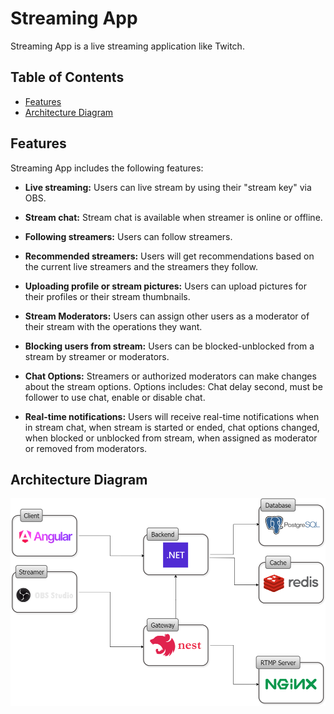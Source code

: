 <!-- @format -->

# Streaming App

Streaming App is a live streaming application like Twitch.

## Table of Contents

- [Features](#features)
- [Architecture Diagram](#architecture-diagram)

## Features

Streaming App includes the following features:

- **Live streaming:** Users can live stream by using their "stream key" via OBS.

- **Stream chat:** Stream chat is available when streamer is online or offline.

- **Following streamers:** Users can follow streamers.

- **Recommended streamers:** Users will get recommendations based on the current live streamers and the streamers they follow.

- **Uploading profile or stream pictures:** Users can upload pictures for their profiles or their stream thumbnails.

- **Stream Moderators:** Users can assign other users as a moderator of their stream with the operations they want.

- **Blocking users from stream:** Users can be blocked-unblocked from a stream by streamer or moderators.

- **Chat Options:** Streamers or authorized moderators can make changes about the stream options. Options includes: Chat delay second, must be follower to use chat, enable or disable chat.

- **Real-time notifications:** Users will receive real-time notifications when in stream chat, when stream is started or ended, chat options changed, when blocked or unblocked from stream, when assigned as moderator or removed from moderators.

## Architecture Diagram

![Architecture Diagram](./.docs/architecture-diagram.png)
